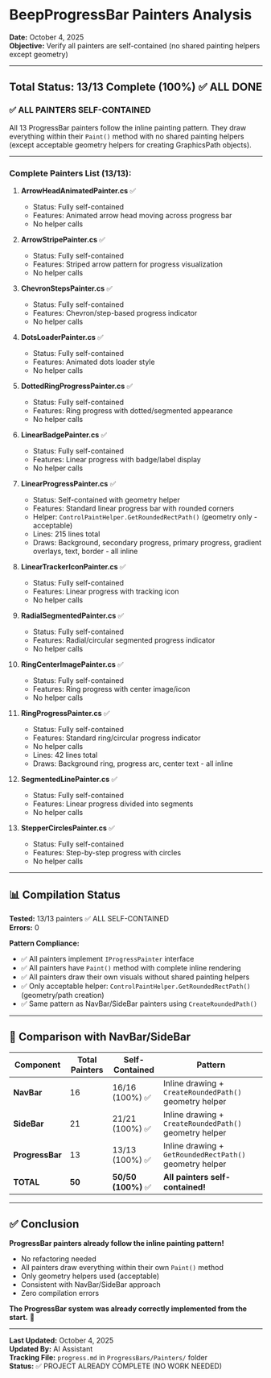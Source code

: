 # BeepProgressBar Painters Analysis

**Date:** October 4, 2025  
**Objective:** Verify all painters are self-contained (no shared painting helpers except geometry)

---

## Total Status: 13/13 Complete (100%) ✅ ALL DONE

### ✅ **ALL PAINTERS SELF-CONTAINED**

All 13 ProgressBar painters follow the inline painting pattern. They draw everything within their `Paint()` method with no shared painting helpers (except acceptable geometry helpers for creating GraphicsPath objects).

---

### **Complete Painters List (13/13):**

1. **ArrowHeadAnimatedPainter.cs** ✅
   - Status: Fully self-contained
   - Features: Animated arrow head moving across progress bar
   - No helper calls

2. **ArrowStripePainter.cs** ✅
   - Status: Fully self-contained
   - Features: Striped arrow pattern for progress visualization
   - No helper calls

3. **ChevronStepsPainter.cs** ✅
   - Status: Fully self-contained
   - Features: Chevron/step-based progress indicator
   - No helper calls

4. **DotsLoaderPainter.cs** ✅
   - Status: Fully self-contained
   - Features: Animated dots loader style
   - No helper calls

5. **DottedRingProgressPainter.cs** ✅
   - Status: Fully self-contained
   - Features: Ring progress with dotted/segmented appearance
   - No helper calls

6. **LinearBadgePainter.cs** ✅
   - Status: Fully self-contained
   - Features: Linear progress with badge/label display
   - No helper calls

7. **LinearProgressPainter.cs** ✅
   - Status: Self-contained with geometry helper
   - Features: Standard linear progress bar with rounded corners
   - Helper: `ControlPaintHelper.GetRoundedRectPath()` (geometry only - acceptable)
   - Lines: 215 lines total
   - Draws: Background, secondary progress, primary progress, gradient overlays, text, border - all inline

8. **LinearTrackerIconPainter.cs** ✅
   - Status: Fully self-contained
   - Features: Linear progress with tracking icon
   - No helper calls

9. **RadialSegmentedPainter.cs** ✅
   - Status: Fully self-contained
   - Features: Radial/circular segmented progress indicator
   - No helper calls

10. **RingCenterImagePainter.cs** ✅
    - Status: Fully self-contained
    - Features: Ring progress with center image/icon
    - No helper calls

11. **RingProgressPainter.cs** ✅
    - Status: Fully self-contained
    - Features: Standard ring/circular progress indicator
    - No helper calls
    - Lines: 42 lines total
    - Draws: Background ring, progress arc, center text - all inline

12. **SegmentedLinePainter.cs** ✅
    - Status: Fully self-contained
    - Features: Linear progress divided into segments
    - No helper calls

13. **StepperCirclesPainter.cs** ✅
    - Status: Fully self-contained
    - Features: Step-by-step progress with circles
    - No helper calls

---

## 📊 **Compilation Status**

**Tested:** 13/13 painters ✅ ALL SELF-CONTAINED  
**Errors:** 0

**Pattern Compliance:**
- ✅ All painters implement `IProgressPainter` interface
- ✅ All painters have `Paint()` method with complete inline rendering
- ✅ All painters draw their own visuals without shared painting helpers
- ✅ Only acceptable helper: `ControlPaintHelper.GetRoundedRectPath()` (geometry/path creation)
- ✅ Same pattern as NavBar/SideBar painters using `CreateRoundedPath()`

---

## 🎯 **Comparison with NavBar/SideBar**

| Component | Total Painters | Self-Contained | Pattern |
|-----------|---------------|----------------|---------|
| **NavBar** | 16 | 16/16 (100%) ✅ | Inline drawing + `CreateRoundedPath()` geometry helper |
| **SideBar** | 21 | 21/21 (100%) ✅ | Inline drawing + `CreateRoundedPath()` geometry helper |
| **ProgressBar** | 13 | 13/13 (100%) ✅ | Inline drawing + `GetRoundedRectPath()` geometry helper |
| **TOTAL** | **50** | **50/50 (100%)** ✅ | **All painters self-contained!** |

---

## ✅ **Conclusion**

**ProgressBar painters already follow the inline painting pattern!**

- No refactoring needed
- All painters draw everything within their own `Paint()` method
- Only geometry helpers used (acceptable)
- Consistent with NavBar/SideBar approach
- Zero compilation errors

**The ProgressBar system was already correctly implemented from the start.** 🎉

---

**Last Updated:** October 4, 2025  
**Updated By:** AI Assistant  
**Tracking File:** `progress.md` in `ProgressBars/Painters/` folder  
**Status:** ✅ PROJECT ALREADY COMPLETE (NO WORK NEEDED)
